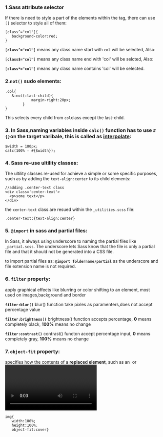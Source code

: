 

### 1.Sass attribute selector 

If there is need to style a part of the elements within the tag, there can use `[]` selector to style all of them:

```
[class^="col"]{
   background-color:red; 
} 
```
**`[class^="col"]`** means any class name start with `col` will be selected, Also:

**`[class$="col"]`** means any class name end with 'col' will be selcted, Also:

**`[class*="col"]`** means any class name contains 'col' will be selected.


### 2.`not()` sudo elements: 

```
.col{
   &:not(:last-child){
            margin-right:20px;
        }
}
```
This selects every child from `col`class except the last-child.


### 3. In Sass,naming variables inside `calc()` function has to use `#{}`on the target varibale, this is called as [interpolate](https://github.com/sass/sass/issues/818):

```
$width = 100px;
calc(100% - #{$width});
```

### 4. Sass re-use ultility classes:
The ultility classes re-used for achieve a simple or some specific purposes, such as by adding the `text-align:center` to its child elements:
```
//adding .center-text class
<div class='center-text'>
  <p>some text</p>
</div>
```

the `center-text` class are resued within the `_utilities.scss` file:
```
.center-text:{text-align:center}
```
### 5. `@import` in sass and partial files:

In Sass, it always using underscore to naming the partial files like `_partial.scss`. The underscore lets Sass know that the file is only a partial file and that it should not be generated into a CSS file.

to import partial files as: **`@import foldername/partial`**  as the underscore and file extension name is not required.

### 6. `filter` property:

apply graphical effects like blurring or color shifting to an element, most used on images,background and border

**`filter:blur()`** blur() function take pixles as paramenters,does not accept percentage value 

**`filter:brightness()`** brightness() function accepts percentage, **0** means completely black, **100%** means no change

**`filter:contrast()`** contrast() functon accept percentage input, **0**  means completely gray, **100%** means no change

### 7. `object-fit` property:

specifies how the contents of a **replaced element**, such as an <img> or <video>, should be resized to fit its container. In which the container has default size such as `width:100%; height:100%`, `object-fit`will just resize the content to fit, such as the `background-size`property work
   
```
img{
   width:100%;
   height:100%;
   object-fit:cover}
   ```
   

   
